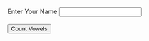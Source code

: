 <!DOCTYPE html> 
<html><head><title> 
String functions 
</title></head><body> 
<form name="frm1"> 
Enter Your Name 
<input type="text" name="t1"><br><br> 
<input type="button" name="btncheck" value="Count Vowels" onClick="cnt()"> 
</form></body> 
<script type="text/javascript"> 
function cnt() 
{ 
var s,i,ch,c; 
c=0; 
s=frm1.t1.value; 
for(i=0;i<=s.length;i++) 
{ 
ch=s.charAt(i); 
if(ch=="A"||ch=="a"||ch=="E"||ch=="e"||ch=="I"||ch=="i"||ch=="O"||ch=="o"||ch=="U"||ch=="u")  
c++; 
} 
alert("Number of Vowels in string are "+c); 
} 
</script></html>
